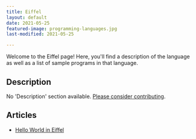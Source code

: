 ```yaml
---
title: Eiffel
layout: default
date: 2021-05-25
featured-image: programming-languages.jpg
last-modified: 2021-05-25

---
```


Welcome to the Eiffel page! Here, you'll find a description of the language as well as a list of sample programs in that language.

## Description

No 'Description' section available. [Please consider contributing](https://github.com/TheRenegadeCoder/sample-programs-website).

## Articles

- [Hello World in Eiffel](https://rzuckerm.github.io/sample-programs-website-copy/projects/hello-world/eiffel)